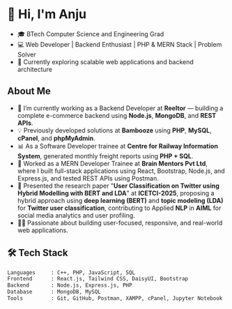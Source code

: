 # 👋 Hi, I'm Anju

- 🎓 BTech Computer Science and Engineering Grad
- 💻 Web Developer | Backend Enthusiast | PHP & MERN Stack | Problem Solver  
- 🌱 Currently exploring scalable web applications and backend architecture




##  About Me

- 🔭 I’m currently working as a Backend Developer at **Reeltor** — building a complete e-commerce backend using **Node.js**, **MongoDB**, and **REST APIs**.
- 💡 Previously developed solutions at **Bambooze** using **PHP**, **MySQL**, **cPanel**, and **phpMyAdmin**.
- 📊 As a Software Developer trainee at **Centre for Railway Information System**, generated monthly freight reports using **PHP + SQL**.
- 💼 Worked as a MERN Developer Trainee at **Brain Mentors Pvt Ltd**, where I built full-stack applications using React, Bootstrap, Node.js, and Express.js, and tested REST APIs using Postman.
- 🤖 Presented the research paper "**User Classification on Twitter using Hybrid Modelling with BERT and LDA**" at **ICETCI-2025**, proposing a hybrid approach using **deep learning (BERT)** and **topic modeling (LDA)** for **Twitter user classification**, contributing to Applied **NLP** in **AIML** for social media analytics and user profiling.
- 👩‍💻 Passionate about building user-focused, responsive, and real-world web applications.



## 🛠️ Tech Stack

```bash
Languages     : C++, PHP, JavaScript, SQL  
Frontend      : React.js, Tailwind CSS, DaisyUI, Bootstrap  
Backend       : Node.js, Express.js, PHP  
Database      : MongoDB, MySQL  
Tools         : Git, GitHub, Postman, XAMPP, cPanel, Jupyter Notebook
